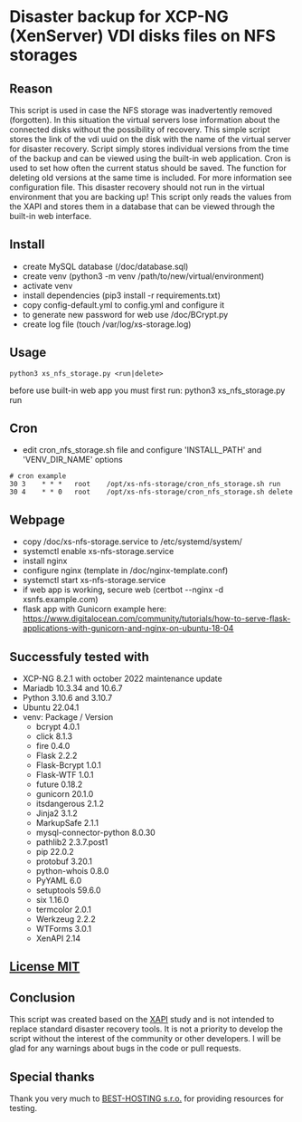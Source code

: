 # Disaster backup for XCP-NG (XenServer) VDI disks files on NFS storages

## Reason

This script is used in case the NFS storage was inadvertently removed (forgotten). In this situation the virtual servers lose information about the connected disks without the possibility of recovery. This simple script stores the link of the vdi uuid on the disk with the name of the virtual server for disaster recovery. Script simply stores individual versions from the time of the backup and can be viewed using the built-in web application. Cron is used to set how often the current status should be saved. The function for deleting old versions at the same time is included. For more information see configuration file. This disaster recovery should not run in the virtual environment that you are backing up! This script only reads the values from the XAPI and stores them in a database that can be viewed through the built-in web interface.

## Install

- create MySQL database (/doc/database.sql)
- create venv (python3 -m venv /path/to/new/virtual/environment)
- activate venv
- install dependencies (pip3 install -r requirements.txt)
- copy config-default.yml to config.yml and configure it
- to generate new password for web use /doc/BCrypt.py
- create log file (touch /var/log/xs-storage.log)

## Usage

```
python3 xs_nfs_storage.py <run|delete>
```

before use built-in web app you must first run: python3 xs_nfs_storage.py run

## Cron
- edit cron_nfs_storage.sh file and configure 'INSTALL_PATH' and 'VENV_DIR_NAME' options
```
# cron example
30 3    * * *   root    /opt/xs-nfs-storage/cron_nfs_storage.sh run
30 4    * * 0   root    /opt/xs-nfs-storage/cron_nfs_storage.sh delete
```

## Webpage

- copy /doc/xs-nfs-storage.service to /etc/systemd/system/
- systemctl enable xs-nfs-storage.service
- install nginx
- configure nginx (template in /doc/nginx-template.conf)
- systemctl start xs-nfs-storage.service
- if web app is working, secure web (certbot --nginx -d xsnfs.example.com)
- flask app with Gunicorn example here: https://www.digitalocean.com/community/tutorials/how-to-serve-flask-applications-with-gunicorn-and-nginx-on-ubuntu-18-04

## Successfuly tested with
- XCP-NG 8.2.1 with october 2022 maintenance update
- Mariadb 10.3.34 and 10.6.7
- Python 3.10.6 and 3.10.7
- Ubuntu 22.04.1
- venv: Package / Version
  - bcrypt                 4.0.1
  - click                  8.1.3
  - fire                   0.4.0
  - Flask                  2.2.2
  - Flask-Bcrypt           1.0.1
  - Flask-WTF              1.0.1
  - future                 0.18.2
  - gunicorn               20.1.0
  - itsdangerous           2.1.2
  - Jinja2                 3.1.2
  - MarkupSafe             2.1.1
  - mysql-connector-python 8.0.30
  - pathlib2               2.3.7.post1
  - pip                    22.0.2
  - protobuf               3.20.1
  - python-whois           0.8.0
  - PyYAML                 6.0
  - setuptools             59.6.0
  - six                    1.16.0
  - termcolor              2.0.1
  - Werkzeug               2.2.2
  - WTForms                3.0.1
  - XenAPI                 2.14

## [License MIT](license.txt)

## Conclusion

This script was created based on the [XAPI](https://github.com/xapi-project/xen-api) study and is not intended to replace standard disaster recovery tools. It is not a priority to develop the script without the interest of the community or other developers. I will be glad for any warnings about bugs in the code or pull requests.

## Special thanks
Thank you very much to [BEST-HOSTING s.r.o.](https://best-hosting.cz) for providing resources for testing.